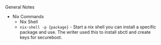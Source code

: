 General Notes
- Nix Commands
    - Nix Shell
    * `nix-shell -p {package}` - Start a nix shell you can install a specific package and use. The writer used this to install sbctl and create keys for secureboot.